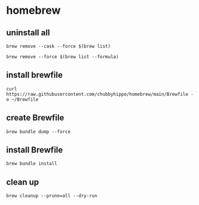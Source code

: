 # homebrew
## uninstall all
```shell
brew remove --cask --force $(brew list)
```
```shell
brew remove --force $(brew list --formula)
```
## install brewfile
```shell
curl https://raw.githubusercontent.com/chubbyhippo/homebrew/main/Brewfile -o ~/Brewfile
```
## create Brewfile
```shell
brew bundle dump --force
```
## install Brewfile
```shell
brew bundle install
```
## clean up
```shell
brew cleanup --prune=all --dry-run
```
